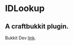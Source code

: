 IDLookup
=======

A craftbukkit plugin.
-----------

Bukkit Dev [link](http://dev.bukkit.org/bukkit-plugins/idlookup/).